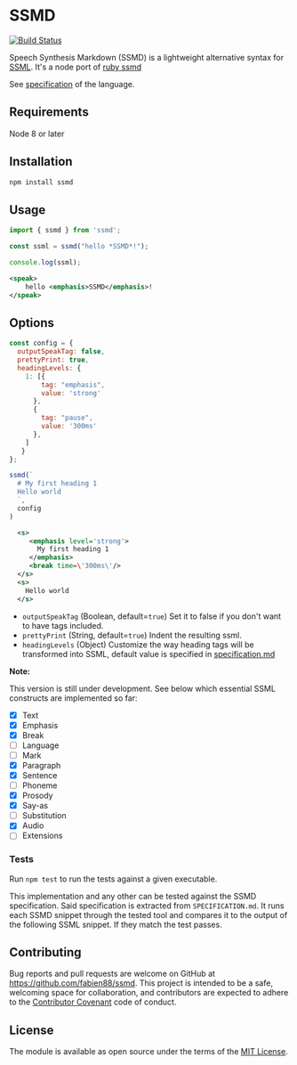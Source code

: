 # SSMD

[![Build Status](https://travis-ci.org/fabien88/ssmd.svg?branch=master)](https://travis-ci.org/fabien88/ssmd)

Speech Synthesis Markdown (SSMD) is a lightweight alternative syntax for [SSML](https://www.w3.org/TR/speech-synthesis/).
It's a node port of [ruby ssmd](https://github.com/machisuji/ssmd)

See [specification](SPECIFICATION.md) of the language.

## Requirements

Node 8 or later

## Installation

```js
npm install ssmd
```

## Usage

```js
import { ssmd } from 'ssmd';

const ssml = ssmd("hello *SSMD*!");

console.log(ssml);

```

```xml
<speak>
    hello <emphasis>SSMD</emphasis>!
</speak>
```

## Options

```js
const config = {
  outputSpeakTag: false, 
  prettyPrint: true,
  headingLevels: { 
    1: [{
        tag: "emphasis",
        value: 'strong'
      },
      {
        tag: "pause",
        value: '300ms'
      },
    ]
   }
};

ssmd(`
  # My first heading 1
  Hello world
  `,
  config
)
```

```xml
  <s>
     <emphasis level='strong'>
       My first heading 1
     </emphasis> 
     <break time=\'300ms\'/>
  </s>
  <s>
    Hello world
  </s>
```

- `outputSpeakTag` (Boolean, default=`true`) Set it to false if you don't want to have <speak></speak> tags included.
- `prettyPrint` (String, default=`true`) Indent the resulting ssml.
- `headingLevels` (Object) Customize the way heading tags will be transformed into SSML, default value is specified in [specification.md](SPECIFICATION.md#headings)

**Note:**

This version is still under development. See below which essential SSML constructs are implemented so far:

- [x] Text
- [x] Emphasis
- [x] Break
- [ ] Language
- [ ] Mark
- [x] Paragraph
- [x] Sentence
- [ ] Phoneme
- [x] Prosody
- [x] Say-as
- [ ] Substitution
- [x] Audio
- [ ] Extensions

### Tests

Run `npm test` to run the tests against a given executable.

This implementation and any other can be tested against the SSMD specification.
Said specification is extracted from `SPECIFICATION.md`.
It runs each SSMD snippet through the tested tool and compares it to the output of
the following SSML snippet. If they match the test passes.

## Contributing

Bug reports and pull requests are welcome on GitHub at https://github.com/fabien88/ssmd. This project is intended to be a safe, welcoming space for collaboration, and contributors are expected to adhere to the [Contributor Covenant](http://contributor-covenant.org) code of conduct.

## License

The module is available as open source under the terms of the [MIT License](http://opensource.org/licenses/MIT).
